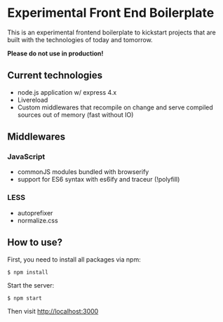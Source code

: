 # Experimental Front End Boilerplate

This is an experimental frontend boilerplate to kickstart projects that are built with
the technologies of today and tomorrow.

**Please do not use in production!**

## Current technologies

* node.js application w/ express 4.x
* Livereload
* Custom middlewares that recompile on change and serve compiled sources out of memory (fast without IO)

## Middlewares

### JavaScript

* commonJS modules bundled with browserify
* support for ES6 syntax with es6ify and traceur (!polyfill)

### LESS

* autoprefixer
* normalize.css

## How to use?

First, you need to install all packages via npm:

```  
$ npm install
```

Start the server:

```
$ npm start
```

Then visit [http://localhost:3000](http://localhost:3000)
